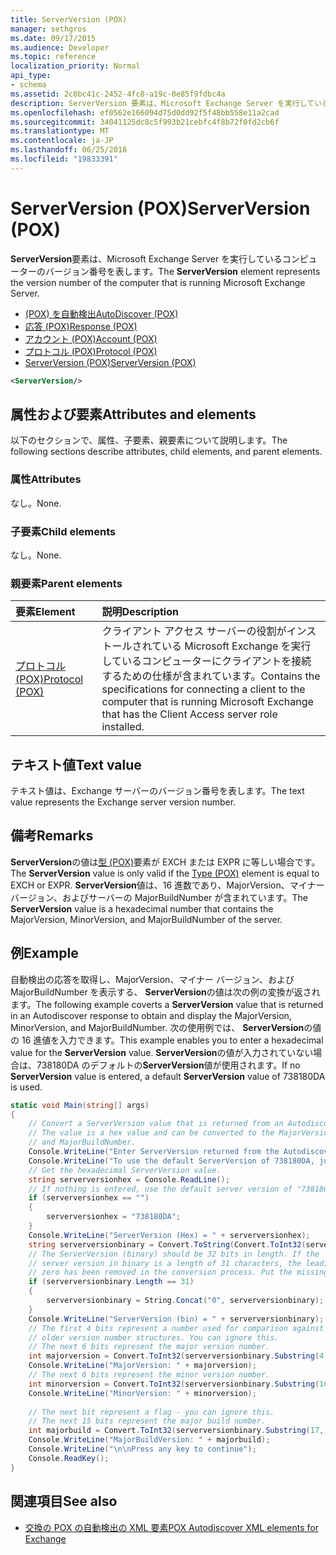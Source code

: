 ```yaml
---
title: ServerVersion (POX)
manager: sethgros
ms.date: 09/17/2015
ms.audience: Developer
ms.topic: reference
localization_priority: Normal
api_type:
- schema
ms.assetid: 2c0bc41c-2452-4fc8-a19c-0e85f9fdbc4a
description: ServerVersion 要素は、Microsoft Exchange Server を実行しているコンピューターのバージョン番号を表します。
ms.openlocfilehash: ef0562e166094d75d0dd92f5f48bb558e11a2cad
ms.sourcegitcommit: 34041125dc8c5f993b21cebfc4f8b72f0fd2cb6f
ms.translationtype: MT
ms.contentlocale: ja-JP
ms.lasthandoff: 06/25/2018
ms.locfileid: "19833391"
---
```

# <a name="serverversion-pox"></a><span data-ttu-id="f3a11-103">ServerVersion (POX)</span><span class="sxs-lookup"><span data-stu-id="f3a11-103">ServerVersion (POX)</span></span>

<span data-ttu-id="f3a11-104">**ServerVersion**要素は、Microsoft Exchange Server を実行しているコンピューターのバージョン番号を表します。</span><span class="sxs-lookup"><span data-stu-id="f3a11-104">The **ServerVersion** element represents the version number of the computer that is running Microsoft Exchange Server.</span></span> 
  
- [<span data-ttu-id="f3a11-105">(POX) を自動検出</span><span class="sxs-lookup"><span data-stu-id="f3a11-105">AutoDiscover (POX)</span></span>](autodiscover-pox.md) 
- [<span data-ttu-id="f3a11-106">応答 (POX)</span><span class="sxs-lookup"><span data-stu-id="f3a11-106">Response (POX)</span></span>](response-pox.md)
- [<span data-ttu-id="f3a11-107">アカウント (POX)</span><span class="sxs-lookup"><span data-stu-id="f3a11-107">Account (POX)</span></span>](account-pox.md)
- [<span data-ttu-id="f3a11-108">プロトコル (POX)</span><span class="sxs-lookup"><span data-stu-id="f3a11-108">Protocol (POX)</span></span>](protocol-pox.md)
- [<span data-ttu-id="f3a11-109">ServerVersion (POX)</span><span class="sxs-lookup"><span data-stu-id="f3a11-109">ServerVersion (POX)</span></span>](serverversion-pox.md)
  
```xml
<ServerVersion/>
```

## <a name="attributes-and-elements"></a><span data-ttu-id="f3a11-110">属性および要素</span><span class="sxs-lookup"><span data-stu-id="f3a11-110">Attributes and elements</span></span>

<span data-ttu-id="f3a11-111">以下のセクションで、属性、子要素、親要素について説明します。</span><span class="sxs-lookup"><span data-stu-id="f3a11-111">The following sections describe attributes, child elements, and parent elements.</span></span>
  
### <a name="attributes"></a><span data-ttu-id="f3a11-112">属性</span><span class="sxs-lookup"><span data-stu-id="f3a11-112">Attributes</span></span>

<span data-ttu-id="f3a11-113">なし。</span><span class="sxs-lookup"><span data-stu-id="f3a11-113">None.</span></span>
  
### <a name="child-elements"></a><span data-ttu-id="f3a11-114">子要素</span><span class="sxs-lookup"><span data-stu-id="f3a11-114">Child elements</span></span>

<span data-ttu-id="f3a11-115">なし。</span><span class="sxs-lookup"><span data-stu-id="f3a11-115">None.</span></span>
  
### <a name="parent-elements"></a><span data-ttu-id="f3a11-116">親要素</span><span class="sxs-lookup"><span data-stu-id="f3a11-116">Parent elements</span></span>

|<span data-ttu-id="f3a11-117">**要素**</span><span class="sxs-lookup"><span data-stu-id="f3a11-117">**Element**</span></span>|<span data-ttu-id="f3a11-118">**説明**</span><span class="sxs-lookup"><span data-stu-id="f3a11-118">**Description**</span></span>|
|:-----|:-----|
|[<span data-ttu-id="f3a11-119">プロトコル (POX)</span><span class="sxs-lookup"><span data-stu-id="f3a11-119">Protocol (POX)</span></span>](protocol-pox.md) <br/> |<span data-ttu-id="f3a11-120">クライアント アクセス サーバーの役割がインストールされている Microsoft Exchange を実行しているコンピューターにクライアントを接続するための仕様が含まれています。</span><span class="sxs-lookup"><span data-stu-id="f3a11-120">Contains the specifications for connecting a client to the computer that is running Microsoft Exchange that has the Client Access server role installed.</span></span>  <br/> |
   
## <a name="text-value"></a><span data-ttu-id="f3a11-121">テキスト値</span><span class="sxs-lookup"><span data-stu-id="f3a11-121">Text value</span></span>

<span data-ttu-id="f3a11-122">テキスト値は、Exchange サーバーのバージョン番号を表します。</span><span class="sxs-lookup"><span data-stu-id="f3a11-122">The text value represents the Exchange server version number.</span></span>
  
## <a name="remarks"></a><span data-ttu-id="f3a11-123">備考</span><span class="sxs-lookup"><span data-stu-id="f3a11-123">Remarks</span></span>

<span data-ttu-id="f3a11-124">**ServerVersion**の値は[型 (POX)](type-pox.md)要素が EXCH または EXPR に等しい場合です。</span><span class="sxs-lookup"><span data-stu-id="f3a11-124">The **ServerVersion** value is only valid if the [Type (POX)](type-pox.md) element is equal to EXCH or EXPR.</span></span> <span data-ttu-id="f3a11-125">**ServerVersion**値は、16 進数であり、MajorVersion、マイナー バージョン、およびサーバーの MajorBuildNumber が含まれています。</span><span class="sxs-lookup"><span data-stu-id="f3a11-125">The **ServerVersion** value is a hexadecimal number that contains the MajorVersion, MinorVersion, and MajorBuildNumber of the server.</span></span> 
  
## <a name="example"></a><span data-ttu-id="f3a11-126">例</span><span class="sxs-lookup"><span data-stu-id="f3a11-126">Example</span></span>

<span data-ttu-id="f3a11-127">自動検出の応答を取得し、MajorVersion、マイナー バージョン、および MajorBuildNumber を表示する、 **ServerVersion**の値は次の例の変換が返されます。</span><span class="sxs-lookup"><span data-stu-id="f3a11-127">The following example coverts a **ServerVersion** value that is returned in an Autodiscover response to obtain and display the MajorVersion, MinorVersion, and MajorBuildNumber.</span></span> <span data-ttu-id="f3a11-128">次の使用例では、 **ServerVersion**の値の 16 進値を入力できます。</span><span class="sxs-lookup"><span data-stu-id="f3a11-128">This example enables you to enter a hexadecimal value for the **ServerVersion** value.</span></span> <span data-ttu-id="f3a11-129">**ServerVersion**の値が入力されていない場合は、738180DA のデフォルトの**ServerVersion**値が使用されます。</span><span class="sxs-lookup"><span data-stu-id="f3a11-129">If no **ServerVersion** value is entered, a default **ServerVersion** value of 738180DA is used.</span></span> 
  
```csharp
static void Main(string[] args)
{
    // Convert a ServerVersion value that is returned from an Autodiscover request.
    // The value is a hex value and can be converted to the MajorVersion, MinorVersion,
    // and MajorBuildNumber.
    Console.WriteLine("Enter ServerVersion returned from the Autodiscover (eg. 738180DA) and Enter.");
    Console.WriteLine("To use the default ServerVersion of 738180DA, just hit Enter.");
    // Get the hexadecimal ServerVersion value.
    string serverversionhex = Console.ReadLine();
    // If nothing is entered, use the default server version of "738180DA"
    if (serverversionhex == "")
    {
        serverversionhex = "738180DA";
    }
    Console.WriteLine("ServerVersion (Hex) = " + serverversionhex);
    string serverversionbinary = Convert.ToString(Convert.ToInt32(serverversionhex, 16), 2);
    // The ServerVersion (binary) should be 32 bits in length. If the 
    // server version in binary is a length of 31 characters, the leading
    // zero has been removed in the conversion process. Put the missing zero back.
    if (serverversionbinary.Length == 31)
    {
        serverversionbinary = String.Concat("0", serverversionbinary);
    }
    Console.WriteLine("ServerVersion (bin) = " + serverversionbinary);
    // The first 4 bits represent a number used for comparison against  
    // older version number structures. You can ignore this.
    // The next 6 bits represent the major version number.
    int majorversion = Convert.ToInt32(serverversionbinary.Substring(4, 6), 2);
    Console.WriteLine("MajorVersion: " + majorversion);
    // The next 6 bits represent the minor version number.
    int minorversion = Convert.ToInt32(serverversionbinary.Substring(10, 6), 2);
    Console.WriteLine("MinorVersion: " + minorversion);
    
    // The next bit represent a flag - you can ignore this.
    // The next 15 bits represent the major build number.
    int majorbuild = Convert.ToInt32(serverversionbinary.Substring(17, 15), 2);
    Console.WriteLine("MajorBuildVersion: " + majorbuild);
    Console.WriteLine("\n\nPress any key to continue");
    Console.ReadKey();
}
```

## <a name="see-also"></a><span data-ttu-id="f3a11-130">関連項目</span><span class="sxs-lookup"><span data-stu-id="f3a11-130">See also</span></span>

- [<span data-ttu-id="f3a11-131">交換の POX の自動検出の XML 要素</span><span class="sxs-lookup"><span data-stu-id="f3a11-131">POX Autodiscover XML elements for Exchange</span></span>](pox-autodiscover-xml-elements-for-exchange.md)

